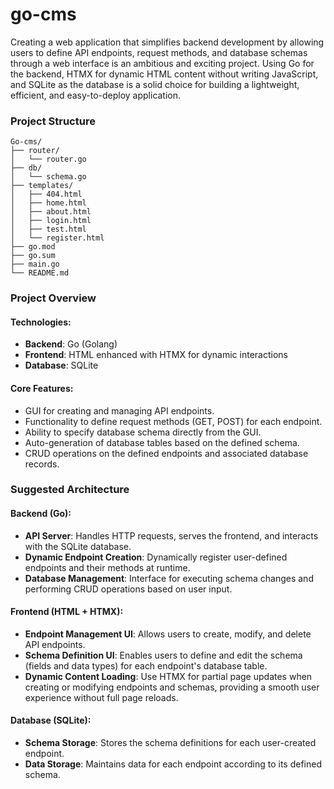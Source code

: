 # go-cms

Creating a web application that simplifies backend development by allowing users to define API endpoints, request methods, and database schemas through a web interface is an ambitious and exciting project. Using Go for the backend, HTMX for dynamic HTML content without writing JavaScript, and SQLite as the database is a solid choice for building a lightweight, efficient, and easy-to-deploy application.

### Project Structure

```plaintext
Go-cms/
├── router/
│   └── router.go
├── db/
│   └── schema.go
├── templates/
│   ├── 404.html
│   ├── home.html
│   ├── about.html
│   ├── login.html
│   ├── test.html
│   └── register.html
├── go.mod
├── go.sum
├── main.go
└── README.md
```

### Project Overview

#### Technologies:

- **Backend**: Go (Golang)
- **Frontend**: HTML enhanced with HTMX for dynamic interactions
- **Database**: SQLite

#### Core Features:

- GUI for creating and managing API endpoints.
- Functionality to define request methods (GET, POST) for each endpoint.
- Ability to specify database schema directly from the GUI.
- Auto-generation of database tables based on the defined schema.
- CRUD operations on the defined endpoints and associated database records.

### Suggested Architecture

#### Backend (Go):

- **API Server**: Handles HTTP requests, serves the frontend, and interacts with the SQLite database.
- **Dynamic Endpoint Creation**: Dynamically register user-defined endpoints and their methods at runtime.
- **Database Management**: Interface for executing schema changes and performing CRUD operations based on user input.

#### Frontend (HTML + HTMX):

- **Endpoint Management UI**: Allows users to create, modify, and delete API endpoints.
- **Schema Definition UI**: Enables users to define and edit the schema (fields and data types) for each endpoint's database table.
- **Dynamic Content Loading**: Use HTMX for partial page updates when creating or modifying endpoints and schemas, providing a smooth user experience without full page reloads.

#### Database (SQLite):

- **Schema Storage**: Stores the schema definitions for each user-created endpoint.
- **Data Storage**: Maintains data for each endpoint according to its defined schema.
